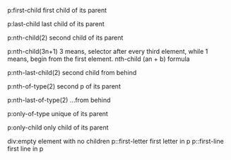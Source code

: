 p:first-child first child of its parent

p:last-child last child of its parent

p:nth-child(2) second child of its parent

p:nth-child(3n+1) 
3 means, selector after every third element, while 1 means, begin from the first element.
nth-child (an + b) formula

p:nth-last-child(2) second child from behind

p:nth-of-type(2) second p of its parent

p:nth-last-of-type(2) ...from behind

p:only-of-type unique of its parent

p:only-child only child of its parent

div:empty     element with no children
p::first-letter      first letter in p
p::first-line         first line in p